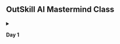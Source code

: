 ## OutSkill AI Mastermind Class

<details>
<summary>
  
**Day 1**

</summary>

  - Session 1 - [Foundations of AI & Tool Stack Resources](https://link.outskill.com/day1-mm-resources)
  - Session 2 - [Ads & Movie Creation Resources](https://link.outskill.com/day1-filmmaking-resource)
  - Session 3 - [CustomGPT & AI Agents Resources](https://link.outskill.com/resource-session3)

</details>
